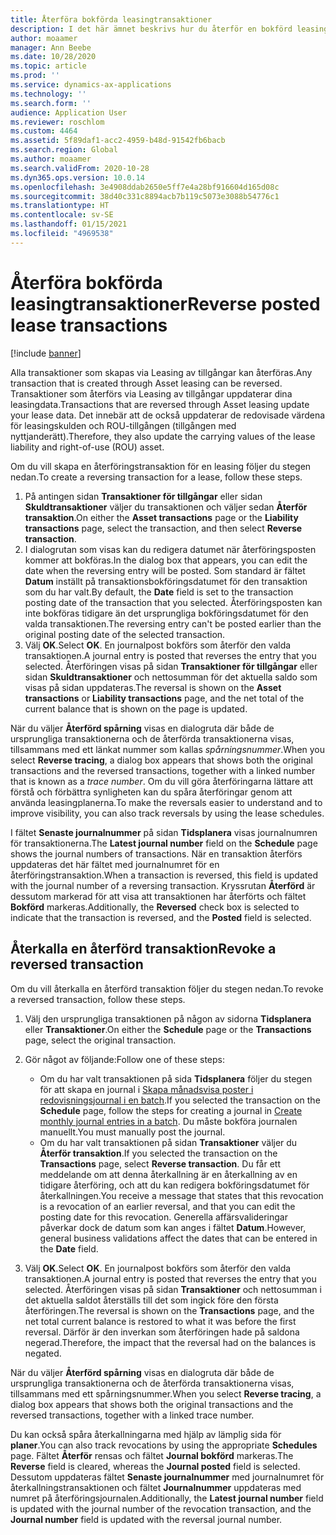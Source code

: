 ```yaml
---
title: Återföra bokförda leasingtransaktioner
description: I det här ämnet beskrivs hur du återför en bokförd leasingtransaktion. Alla transaktioner som skapas via Leasing av tillgångar kan återföras.
author: moaamer
manager: Ann Beebe
ms.date: 10/28/2020
ms.topic: article
ms.prod: ''
ms.service: dynamics-ax-applications
ms.technology: ''
ms.search.form: ''
audience: Application User
ms.reviewer: roschlom
ms.custom: 4464
ms.assetid: 5f89daf1-acc2-4959-b48d-91542fb6bacb
ms.search.region: Global
ms.author: moaamer
ms.search.validFrom: 2020-10-28
ms.dyn365.ops.version: 10.0.14
ms.openlocfilehash: 3e4908ddab2650e5ff7e4a28bf916604d165d08c
ms.sourcegitcommit: 38d40c331c8894acb7b119c5073e3088b54776c1
ms.translationtype: HT
ms.contentlocale: sv-SE
ms.lasthandoff: 01/15/2021
ms.locfileid: "4969538"
---
```

# <a name="reverse-posted-lease-transactions"></a><span data-ttu-id="fa36e-104">Återföra bokförda leasingtransaktioner</span><span class="sxs-lookup"><span data-stu-id="fa36e-104">Reverse posted lease transactions</span></span>

[!include [banner](../includes/banner.md)]

<span data-ttu-id="fa36e-105">Alla transaktioner som skapas via Leasing av tillgångar kan återföras.</span><span class="sxs-lookup"><span data-stu-id="fa36e-105">Any transaction that is created through Asset leasing can be reversed.</span></span> <span data-ttu-id="fa36e-106">Transaktioner som återförs via Leasing av tillgångar uppdaterar dina leasingdata.</span><span class="sxs-lookup"><span data-stu-id="fa36e-106">Transactions that are reversed through Asset leasing update your lease data.</span></span> <span data-ttu-id="fa36e-107">Det innebär att de också uppdaterar de redovisade värdena för leasingskulden och ROU-tillgången (tillgången med nyttjanderätt).</span><span class="sxs-lookup"><span data-stu-id="fa36e-107">Therefore, they also update the carrying values of the lease liability and right-of-use (ROU) asset.</span></span>

<span data-ttu-id="fa36e-108">Om du vill skapa en återföringstransaktion för en leasing följer du stegen nedan.</span><span class="sxs-lookup"><span data-stu-id="fa36e-108">To create a reversing transaction for a lease, follow these steps.</span></span>

1. <span data-ttu-id="fa36e-109">På antingen sidan **Transaktioner för tillgångar** eller sidan **Skuldtransaktioner** väljer du transaktionen och väljer sedan **Återför transaktion**.</span><span class="sxs-lookup"><span data-stu-id="fa36e-109">On either the **Asset transactions** page or the **Liability transactions** page, select the transaction, and then select **Reverse transaction**.</span></span>
2. <span data-ttu-id="fa36e-110">I dialogrutan som visas kan du redigera datumet när återföringsposten kommer att bokföras.</span><span class="sxs-lookup"><span data-stu-id="fa36e-110">In the dialog box that appears, you can edit the date when the reversing entry will be posted.</span></span> <span data-ttu-id="fa36e-111">Som standard är fältet **Datum** inställt på transaktionsbokföringsdatumet för den transaktion som du har valt.</span><span class="sxs-lookup"><span data-stu-id="fa36e-111">By default, the **Date** field is set to the transaction posting date of the transaction that you selected.</span></span> <span data-ttu-id="fa36e-112">Återföringsposten kan inte bokföras tidigare än det ursprungliga bokföringsdatumet för den valda transaktionen.</span><span class="sxs-lookup"><span data-stu-id="fa36e-112">The reversing entry can't be posted earlier than the original posting date of the selected transaction.</span></span>
3. <span data-ttu-id="fa36e-113">Välj **OK**.</span><span class="sxs-lookup"><span data-stu-id="fa36e-113">Select **OK**.</span></span> <span data-ttu-id="fa36e-114">En journalpost bokförs som återför den valda transaktionen.</span><span class="sxs-lookup"><span data-stu-id="fa36e-114">A journal entry is posted that reverses the entry that you selected.</span></span> <span data-ttu-id="fa36e-115">Återföringen visas på sidan **Transaktioner för tillgångar** eller sidan **Skuldtransaktioner** och nettosumman för det aktuella saldo som visas på sidan uppdateras.</span><span class="sxs-lookup"><span data-stu-id="fa36e-115">The reversal is shown on the **Asset transactions** or **Liability transactions** page, and the net total of the current balance that is shown on the page is updated.</span></span>

<span data-ttu-id="fa36e-116">När du väljer **Återförd spårning** visas en dialogruta där både de ursprungliga transaktionerna och de återförda transaktionerna visas, tillsammans med ett länkat nummer som kallas *spårningsnummer*.</span><span class="sxs-lookup"><span data-stu-id="fa36e-116">When you select **Reverse tracing**, a dialog box appears that shows both the original transactions and the reversed transactions, together with a linked number that is known as a *trace number*.</span></span> <span data-ttu-id="fa36e-117">Om du vill göra återföringarna lättare att förstå och förbättra synligheten kan du spåra återföringar genom att använda leasingplanerna.</span><span class="sxs-lookup"><span data-stu-id="fa36e-117">To make the reversals easier to understand and to improve visibility, you can also track reversals by using the lease schedules.</span></span>

<span data-ttu-id="fa36e-118">I fältet **Senaste journalnummer** på sidan **Tidsplanera** visas journalnumren för transaktionerna.</span><span class="sxs-lookup"><span data-stu-id="fa36e-118">The **Latest journal number** field on the **Schedule** page shows the journal numbers of transactions.</span></span> <span data-ttu-id="fa36e-119">När en transaktion återförs uppdateras det här fältet med journalnumret för en återföringstransaktion.</span><span class="sxs-lookup"><span data-stu-id="fa36e-119">When a transaction is reversed, this field is updated with the journal number of a reversing transaction.</span></span> <span data-ttu-id="fa36e-120">Kryssrutan **Återförd** är dessutom markerad för att visa att transaktionen har återförts och fältet **Bokförd** markeras.</span><span class="sxs-lookup"><span data-stu-id="fa36e-120">Additionally, the **Reversed** check box is selected to indicate that the transaction is reversed, and the **Posted** field is selected.</span></span>

## <a name="revoke-a-reversed-transaction"></a><span data-ttu-id="fa36e-121">Återkalla en återförd transaktion</span><span class="sxs-lookup"><span data-stu-id="fa36e-121">Revoke a reversed transaction</span></span>

<span data-ttu-id="fa36e-122">Om du vill återkalla en återförd transaktion följer du stegen nedan.</span><span class="sxs-lookup"><span data-stu-id="fa36e-122">To revoke a reversed transaction, follow these steps.</span></span>

1. <span data-ttu-id="fa36e-123">Välj den ursprungliga transaktionen på någon av sidorna **Tidsplanera** eller **Transaktioner**.</span><span class="sxs-lookup"><span data-stu-id="fa36e-123">On either the **Schedule** page or the **Transactions** page, select the original transaction.</span></span>
2. <span data-ttu-id="fa36e-124">Gör något av följande:</span><span class="sxs-lookup"><span data-stu-id="fa36e-124">Follow one of these steps:</span></span>

    - <span data-ttu-id="fa36e-125">Om du har valt transaktionen på sida **Tidsplanera** följer du stegen för att skapa en journal i [Skapa månadsvisa poster i redovisningsjournal i en batch](create-monthly-journals-batch.md).</span><span class="sxs-lookup"><span data-stu-id="fa36e-125">If you selected the transaction on the **Schedule** page, follow the steps for creating a journal in [Create monthly journal entries in a batch](create-monthly-journals-batch.md).</span></span> <span data-ttu-id="fa36e-126">Du måste bokföra journalen manuellt.</span><span class="sxs-lookup"><span data-stu-id="fa36e-126">You must manually post the journal.</span></span>
    - <span data-ttu-id="fa36e-127">Om du har valt transaktionen på sidan **Transaktioner** väljer du **Återför transaktion**.</span><span class="sxs-lookup"><span data-stu-id="fa36e-127">If you selected the transaction on the **Transactions** page, select **Reverse transaction**.</span></span> <span data-ttu-id="fa36e-128">Du får ett meddelande om att denna återkallning är en återkallning av en tidigare återföring, och att du kan redigera bokföringsdatumet för återkallningen.</span><span class="sxs-lookup"><span data-stu-id="fa36e-128">You receive a message that states that this revocation is a revocation of an earlier reversal, and that you can edit the posting date for this revocation.</span></span> <span data-ttu-id="fa36e-129">Generella affärsvalideringar påverkar dock de datum som kan anges i fältet **Datum**.</span><span class="sxs-lookup"><span data-stu-id="fa36e-129">However, general business validations affect the dates that can be entered in the **Date** field.</span></span> 

3. <span data-ttu-id="fa36e-130">Välj **OK**.</span><span class="sxs-lookup"><span data-stu-id="fa36e-130">Select **OK**.</span></span> <span data-ttu-id="fa36e-131">En journalpost bokförs som återför den valda transaktionen.</span><span class="sxs-lookup"><span data-stu-id="fa36e-131">A journal entry is posted that reverses the entry that you selected.</span></span> <span data-ttu-id="fa36e-132">Återföringen visas på sidan **Transaktioner** och nettosumman i det aktuella saldot återställs till det som ingick före den första återföringen.</span><span class="sxs-lookup"><span data-stu-id="fa36e-132">The reversal is shown on the **Transactions** page, and the net total current balance is restored to what it was before the first reversal.</span></span> <span data-ttu-id="fa36e-133">Därför är den inverkan som återföringen hade på saldona negerad.</span><span class="sxs-lookup"><span data-stu-id="fa36e-133">Therefore, the impact that the reversal had on the balances is negated.</span></span>

<span data-ttu-id="fa36e-134">När du väljer **Återförd spårning** visas en dialogruta där både de ursprungliga transaktionerna och de återförda transaktionerna visas, tillsammans med ett spårningsnummer.</span><span class="sxs-lookup"><span data-stu-id="fa36e-134">When you select **Reverse tracing**, a dialog box appears that shows both the original transactions and the reversed transactions, together with a linked trace number.</span></span>

<span data-ttu-id="fa36e-135">Du kan också spåra återkallningarna med hjälp av lämplig sida för **planer**.</span><span class="sxs-lookup"><span data-stu-id="fa36e-135">You can also track revocations by using the appropriate **Schedules** page.</span></span> <span data-ttu-id="fa36e-136">Fältet **Återför** rensas och fältet **Journal bokförd** markeras.</span><span class="sxs-lookup"><span data-stu-id="fa36e-136">The **Reverse** field is cleared, whereas the **Journal posted** field is selected.</span></span> <span data-ttu-id="fa36e-137">Dessutom uppdateras fältet **Senaste journalnummer** med journalnumret för återkallningstransaktionen och fältet **Journalnummer** uppdateras med numret på återföringsjournalen.</span><span class="sxs-lookup"><span data-stu-id="fa36e-137">Additionally, the **Latest journal number** field is updated with the journal number of the revocation transaction, and the **Journal number** field is updated with the reversal journal number.</span></span>
